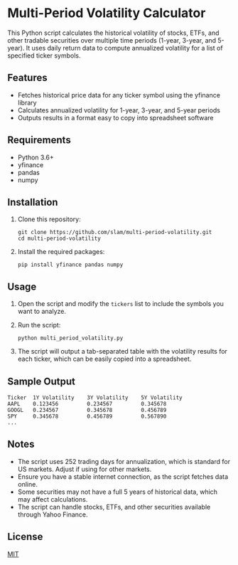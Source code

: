 # Multi-Period Volatility Calculator

This Python script calculates the historical volatility of stocks, ETFs, and
other tradable securities over multiple time periods (1-year, 3-year, and
5-year). It uses daily return data to compute annualized volatility for a list
of specified ticker symbols.

## Features

- Fetches historical price data for any ticker symbol using the yfinance library
- Calculates annualized volatility for 1-year, 3-year, and 5-year periods
- Outputs results in a format easy to copy into spreadsheet software

## Requirements

- Python 3.6+
- yfinance
- pandas
- numpy

## Installation

1. Clone this repository:
   ```
   git clone https://github.com/slam/multi-period-volatility.git
   cd multi-period-volatility
   ```

2. Install the required packages:
   ```
   pip install yfinance pandas numpy
   ```

## Usage

1. Open the script and modify the `tickers` list to include the symbols you
   want to analyze.

2. Run the script:
   ```
   python multi_period_volatility.py
   ```

3. The script will output a tab-separated table with the volatility results for
   each ticker, which can be easily copied into a spreadsheet.

## Sample Output

```
Ticker  1Y Volatility    3Y Volatility    5Y Volatility
AAPL    0.123456         0.234567         0.345678
GOOGL   0.234567         0.345678         0.456789
SPY     0.345678         0.456789         0.567890
...
```

## Notes

- The script uses 252 trading days for annualization, which is standard for US
  markets. Adjust if using for other markets.
- Ensure you have a stable internet connection, as the script fetches data
  online.
- Some securities may not have a full 5 years of historical data, which may
  affect calculations.
- The script can handle stocks, ETFs, and other securities available through
  Yahoo Finance.

## License

[MIT](https://choosealicense.com/licenses/mit/)

